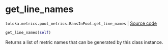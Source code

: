 # get_line_names
`toloka.metrics.pool_metrics.BansInPool.get_line_names` | [Source code](https://github.com/Toloka/toloka-kit/blob/v1.1.0.post1/src/metrics/pool_metrics.py#L480)

```python
get_line_names(self)
```

Returns a list of metric names that can be generated by this class instance.

